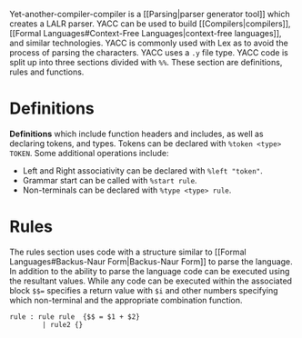 Yet-another-compiler-compiler is a [[Parsing|parser generator tool]] which creates a LALR parser. YACC can be used to build [[Compilers|compilers]], [[Formal Languages#Context-Free Languages|context-free languages]], and similar technologies. YACC is commonly used with Lex as to avoid the process of parsing the characters. YACC uses a `.y` file type. YACC code is split up into three sections divided with `%%`. These section are definitions, rules and functions.

# Definitions
**Definitions** which include function headers and includes, as well as declaring tokens, and types. Tokens can be declared with `%token <type> TOKEN`. Some additional operations include:
- Left and Right associativity can be declared with `%left "token"`.
- Grammar start can be called with `%start rule`.
- Non-terminals can be declared with `%type <type> rule`.

# Rules
The rules section uses code with a structure similar to [[Formal Languages#Backus-Naur Form|Backus-Naur Form]] to parse the language. In addition to the ability to parse the language code can be executed using the resultant values. While any code can be executed within the associated block `$$=` specifies a return value with `$i` and other numbers specifying which non-terminal and the appropriate combination function. 
```
rule : rule rule  {$$ = $1 + $2}
		| rule2 {}
```
